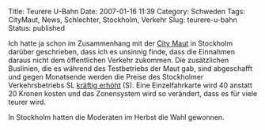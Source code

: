 Title: Teurere U-Bahn
Date: 2007-01-16 11:39
Category: Schweden
Tags: CityMaut, News, Schlechter, Stockholm, Verkehr
Slug: teurere-u-bahn
Status: published

Ich hatte ja schon im Zusammenhang mit der [City
Maut](http://www.fiket.de/2006/11/20/maut-fuer-umgehungsstrasse/) in
Stockholm darüber geschrieben, dass ich es unsinnig finde, dass die
Einnahmen daraus nicht dem öffentlichen Verkehr zukommen. Die
zusätzlichen Buslinien, die es während des Testbetriebs der Maut gab,
sind abgeschafft und gegen Monatsende werden die Preise des Stockholmer
Verkehrsbetriebs SL [kräftig
erhöht](http://www.svd.se/dynamiskt/inrikes/did_14391757.asp) (S). Eine
Einzelfahrkarte wird 40 anstatt 20 Kronen kosten und das Zonensystem
wird so verändert, dass es für viele teurer wird.

In Stockholm hatten die Moderaten im Herbst die Wahl gewonnen.


